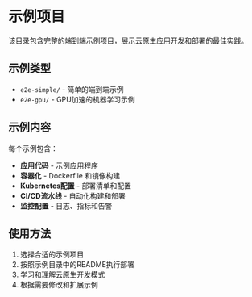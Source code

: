 # 示例项目

该目录包含完整的端到端示例项目，展示云原生应用开发和部署的最佳实践。

## 示例类型

- `e2e-simple/` - 简单的端到端示例
- `e2e-gpu/` - GPU加速的机器学习示例

## 示例内容

每个示例包含：
- **应用代码** - 示例应用程序
- **容器化** - Dockerfile 和镜像构建
- **Kubernetes配置** - 部署清单和配置
- **CI/CD流水线** - 自动化构建和部署
- **监控配置** - 日志、指标和告警

## 使用方法

1. 选择合适的示例项目
2. 按照示例目录中的README执行部署
3. 学习和理解云原生开发模式
4. 根据需要修改和扩展示例